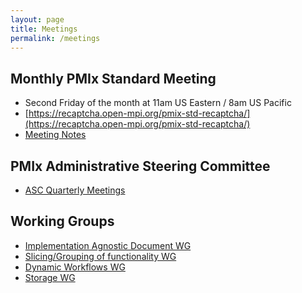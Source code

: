```yaml
---
layout: page
title: Meetings
permalink: /meetings
---
```



Monthly PMIx Standard Meeting
-----------------------------
 - Second Friday of the month at 11am US Eastern / 8am US Pacific
 - [https://recaptcha.open-mpi.org/pmix-std-recaptcha/](https://recaptcha.open-mpi.org/pmix-std-recaptcha/)
 - [Meeting Notes](https://github.com/pmix/pmix-standard/wiki#regular-teleconference-meeting-notes)


PMIx Administrative Steering Committee
--------------------------------------
 - [ASC Quarterly Meetings](https://github.com/pmix/pmix-standard/wiki#pmix-administrative-steering-committee-asc-quarterly-meetings)


Working Groups
--------------
 - [Implementation Agnostic Document WG](https://github.com/pmix/pmix-standard/wiki#implementation-agnostic-document-working-group)
 - [Slicing/Grouping of functionality WG](https://github.com/pmix/pmix-standard/wiki#slicinggrouping-of-functionality-working-group)
 - [Dynamic Workflows WG](https://github.com/pmix/pmix-standard/wiki#dynamic-workflows-working-group)
 - [Storage WG](https://github.com/pmix/pmix-standard/wiki#storage-working-group)
